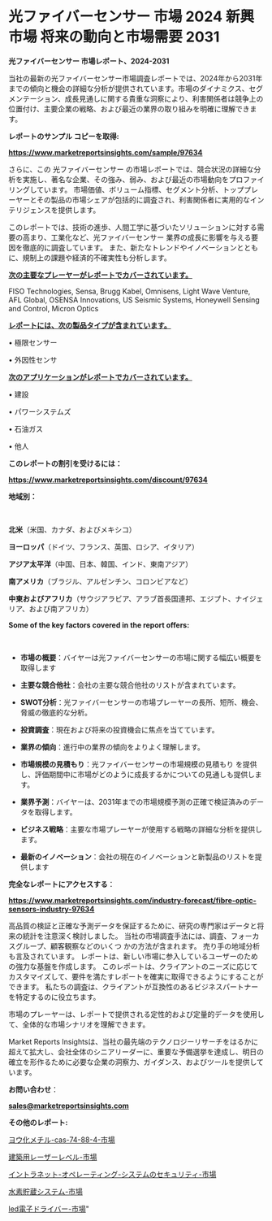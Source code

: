# 光ファイバーセンサー 市場 2024 新興市場 将来の動向と市場需要 2031

<strong>光ファイバーセンサー 市場レポート、2024-2031</strong>

当社の最新の光ファイバーセンサー市場調査レポートでは、2024年から2031年までの傾向と機会の詳細な分析が提供されています。市場のダイナミクス、セグメンテーション、成長見通しに関する貴重な洞察により、利害関係者は競争上の位置付け、主要企業の戦略、および最近の業界の取り組みを明確に理解できます。



<strong>レポートのサンプル コピーを取得:</strong> <a href=https://www.marketreportsinsights.com/sample/97634>

<strong><u>https://www.marketreportsinsights.com/sample/97634</u></strong></a>

さらに、この 光ファイバーセンサー の市場レポートでは、競合状況の詳細な分析を実施し、著名な企業、その強み、弱み、および最近の市場動向をプロファイリングしています。 市場価値、ボリューム指標、セグメント分析、トッププレーヤーとその製品の市場シェアが包括的に調査され、利害関係者に実用的なインテリジェンスを提供します。

このレポートでは、技術の進歩、人間工学に基づいたソリューションに対する需要の高まり、工業化など、光ファイバーセンサー 業界の成長に影響を与える要因を徹底的に調査しています。 また、新たなトレンドやイノベーションとともに、規制上の課題や経済的不確実性も分析します。



<strong><u>次の主要なプレーヤーがレポートでカバーされています。</u></strong>

FISO Technologies, Sensa, Brugg Kabel, Omnisens, Light Wave Venture, AFL Global, OSENSA Innovations, US Seismic Systems, Honeywell Sensing and Control, Micron Optics



<strong><u><b>レポートには、次の製品タイプが含まれています。</b></u></strong>

• 極限センサー

• 外因性センサ



<strong><u><b>次のアプリケーションがレポートでカバーされています。</b></u></strong>

• 建設

• パワーシステムズ

• 石油ガス

• 他人



<strong><b>このレポートの割引を受けるには：</b></strong>

<a href=https://www.marketreportsinsights.com/discount/97634>

<strong><u>https://www.marketreportsinsights.com/discount/97634</u></strong></a>



<strong>地域別：</strong>

<strong> </strong>



<strong>北米</strong>（米国、カナダ、およびメキシコ）



<strong>ヨーロッパ</strong>（ドイツ、フランス、英国、ロシア、イタリア）



<strong>アジア太平洋</strong>（中国、日本、韓国、インド、東南アジア）



<strong>南アメリカ</strong>（ブラジル、アルゼンチン、コロンビアなど）



<strong>中東およびアフリカ</strong>（サウジアラビア、アラブ首長国連邦、エジプト、ナイジェリア、および南アフリカ）



<strong>Some of the key factors covered in the report offers:</strong>

<strong> </strong>
<ul>
  <li>

<strong>市場の概要</strong>：バイヤーは光ファイバーセンサーの市場に関する幅広い概要を取得します</li>
  <li>

<strong>主要な競合他社</strong>：会社の主要な競合他社のリストが含まれています。</li>
  <li>

<strong>SWOT分析</strong>：光ファイバーセンサーの市場プレーヤーの長所、短所、機会、脅威の徹底的な分析。</li>
  <li>

<strong>投資調査</strong>：現在および将来の投資機会に焦点を当てています。</li>
  <li>

<strong>業界の傾向</strong>：進行中の業界の傾向をよりよく理解します。</li>
  <li>

<strong>市場規模の見積もり</strong>：光ファイバーセンサーの市場規模の見積もり を提供し、評価期間中に市場がどのように成長するかについての見通しも提供します。</li>
  <li>

<strong>業界予測</strong>：バイヤーは、2031年までの市場規模予測の正確で検証済みのデータを取得します。</li>
  <li>

<strong>ビジネス戦略</strong>：主要な市場プレーヤーが使用する戦略の詳細な分析を提供します。</li>
  <li>

<strong>最新のイノベーション</strong>：会社の現在のイノベーションと新製品のリストを提供します</li>
</ul>


<strong>完全なレポートにアクセスする</strong>：

<a href=https://www.marketreportsinsights.com/industry-forecast/fibre-optic-sensors-industry-97634>

<strong><u>https://www.marketreportsinsights.com/industry-forecast/fibre-optic-sensors-industry-97634</u></strong></a>

高品質の検証と正確な予測データを保証するために、研究の専門家はデータと将来の統計を注意深く検討しました。 当社の市場調査手法には、調査、フォーカスグループ、顧客観察などのいくつ かの方法が含まれます。 売り手の地域分析も言及されています。 レポートは、新しい市場に参入しているユーザーのための強力な基盤を作成します。 このレポートは、クライアントのニーズに応じてカスタマイズして、要件を満たすレポートを確実に取得できるようにすることができます。 私たちの調査は、クライアントが互換性のあるビジネスパートナーを特定するのに役立ちます。

市場のプレーヤーは、レポートで提供される定性的および定量的データを使用して、全体的な市場シナリオを理解できます。

Market Reports Insightsは、当社の最先端のテクノロジーリサーチをはるかに超えて拡大し、会社全体のシニアリーダーに、重要な予備選挙を達成し、明日の確立を形作るために必要な企業の洞察力、ガイダンス、およびツールを提供しています。



<strong><b>お問い合わせ</b></strong>：

<a href=mailto:sales@marketreportsinsights.com>

<strong><u>sales@marketreportsinsights.com</u></strong></a>



<strong>その他のレポート:</strong>

<a href=https://www.linkedin.com/pulse/ヨウ化メチル-cas-74-88-4-市場-2023-年のダイナミクスとビジネストレンド-eadof/>ヨウ化メチル-cas-74-88-4-市場</a>

<a href=https://www.linkedin.com/pulse/建築用レーザーレベル-市場-2023-swot-分析と最新イノベーション-2030-mla1f/>建築用レーザーレベル-市場</a>

<a href=https://www.linkedin.com/pulse/イントラネット-オペレーティング-システムのセキュリティ-市場-2023-ul89f/>イントラネット-オペレーティング-システムのセキュリティ-市場</a>

<a href=https://www.linkedin.com/pulse/水素貯蔵システム-市場-2023-年のダイナミクスとビジネストレンド-2030-tabkf/>水素貯蔵システム-市場</a>

<a href=https://www.linkedin.com/pulse/led電子ドライバー-市場-2023-最新の-cagr-および成長分析-2030-lvoxf/>led電子ドライバー-市場</a>"
